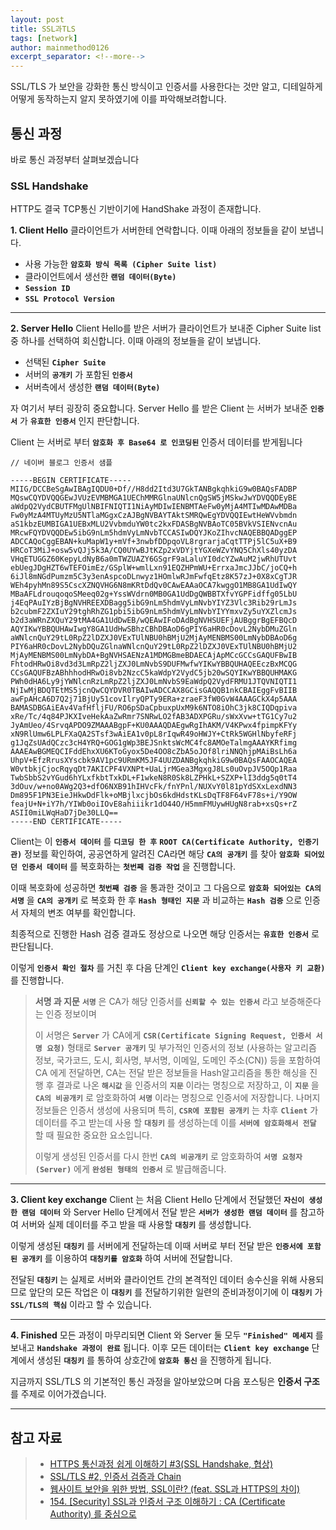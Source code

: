 ```yaml
---
layout: post
title: SSL과TLS
tags: [network]
author: mainmethod0126
excerpt_separator: <!--more-->
---
```


SSL/TLS 가 보안을 강화한 통신 방식이고 인증서를 사용한다는 것만 알고, 디테일하게 어떻게 동작하는지 알지 못하였기에 이를 파악해보려합니다.

<!--more-->

## 통신 과정

바로 통신 과정부터 살펴보겠습니다

### SSL Handshake

HTTP도 결국 TCP통신 기반이기에 HandShake 과정이 존재합니다.

**1. Client Hello**
클라이언트가 서버한테 연락합니다.
이때 아래의 정보들을 같이 보냅니다.

- 사용 가능한 **`암호화 방식 목록 (Cipher Suite list)`**
- 클라이언트에서 생선한 **`랜덤 데이터(Byte)`**
- **`Session ID`**
- **`SSL Protocol Version`**
  
---

**2. Server Hello**
Client Hello를 받은 서버가 클라이언트가 보내준 Cipher Suite list 중 하나를 선택하여 회신합니다.
이때 아래의 정보들을 같이 보냅니다.

- 선택된 **`Cipher Suite`**
- 서버의 **`공개키`** 가 포함된 **`인증서`**
- 서버측에서 생성한 **`랜덤 데이터(Byte)`**

자 여기서 부터 굉장히 중요합니다.
Server Hello 를 받은 Client 는 서버가 보내준 **`인증서`** 가 **`유효한 인증서`** 인지 판단합니다.

Client 는 서버로 부터 **`암호화 후 Base64 로 인코딩된`** 인증서 데이터를 받게됩니다

```text
// 네이버 블로그 인증서 샘플

-----BEGIN CERTIFICATE-----
MIIG/DCCBeSgAwIBAgIQDU0+Df//H8dd2Itd3U7GkTANBgkqhkiG9w0BAQsFADBP
MQswCQYDVQQGEwJVUzEVMBMGA1UEChMMRGlnaUNlcnQgSW5jMSkwJwYDVQQDEyBE
aWdpQ2VydCBUTFMgUlNBIFNIQTI1NiAyMDIwIENBMTAeFw0yMjA4MTIwMDAwMDBa
Fw0yMzA4MTUyMzU5NTlaMGgxCzAJBgNVBAYTAktSMRQwEgYDVQQIEwtHeWVvbmdn
aS1kbzEUMBIGA1UEBxMLU2VvbmduYW0tc2kxFDASBgNVBAoTC05BVkVSIENvcnAu
MRcwFQYDVQQDEw5ibG9nLm5hdmVyLmNvbTCCASIwDQYJKoZIhvcNAQEBBQADggEP
ADCCAQoCggEBAN+kuMapW1y+mVf+3nwbfDDpqoVL8rgrarjaCqtTTPj5lC5uX+B9
HRCoT3MiJ+osw5vQJj5k3A/CQ0UYwBJtKZp2xVDYjtYGXeWZvYNQ5ChXls40yzDA
VHqETUGGZ60KepyLdNyB6a0mTWZUAZY6GSgrF9aLaluYI0dcYZwAuM2jwRhUTUvt
ebUegJDgHZT6wTEFOimEz/GSplW+wmlLxn91EQZHPmWU+ErrxaJmcJJbC/joCQ+h
6iJl8mNGdPumzm5C3y3enAspcoDLnwyz1HOmlwRJmFwfqEtz8K57zJ+0X8xCgTJR
WEh4pyhMn89S5CscXZNQVHG6N8mKRtDdQv0CAwEAAaOCA7kwggO1MB8GA1UdIwQY
MBaAFLdrouqoqoSMeeq02g+YssWVdrn0MB0GA1UdDgQWBBTXfvYGPFidffg05LbU
j4EqPAuIYzBjBgNVHREEXDBagg5ibG9nLm5hdmVyLmNvbYIYZ3Vlc3Rib29rLmJs
b2cubmF2ZXIuY29tghRhZG1pbi5ibG9nLm5hdmVyLmNvbYIYYmxvZy5uYXZlcmJs
b2d3aWRnZXQuY29tMA4GA1UdDwEB/wQEAwIFoDAdBgNVHSUEFjAUBggrBgEFBQcD
AQYIKwYBBQUHAwIwgY8GA1UdHwSBhzCBhDBAoD6gPIY6aHR0cDovL2NybDMuZGln
aWNlcnQuY29tL0RpZ2lDZXJ0VExTUlNBU0hBMjU2MjAyMENBMS00LmNybDBAoD6g
PIY6aHR0cDovL2NybDQuZGlnaWNlcnQuY29tL0RpZ2lDZXJ0VExTUlNBU0hBMjU2
MjAyMENBMS00LmNybDA+BgNVHSAENzA1MDMGBmeBDAECAjApMCcGCCsGAQUFBwIB
FhtodHRwOi8vd3d3LmRpZ2ljZXJ0LmNvbS9DUFMwfwYIKwYBBQUHAQEEczBxMCQG
CCsGAQUFBzABhhhodHRwOi8vb2NzcC5kaWdpY2VydC5jb20wSQYIKwYBBQUHMAKG
PWh0dHA6Ly9jYWNlcnRzLmRpZ2ljZXJ0LmNvbS9EaWdpQ2VydFRMU1JTQVNIQTI1
NjIwMjBDQTEtMS5jcnQwCQYDVR0TBAIwADCCAX8GCisGAQQB1nkCBAIEggFvBIIB
awFpAHcA6D7Q2j71BjUy51covIlryQPTy9ERa+zraeF3fW0GvW4AAAGCkX4p5AAA
BAMASDBGAiEAv4VafHfljFU/RO6pSDaCpbuxpUxM9k6NTO8iOhC3jk8CIQDqpiva
xRe/Tc/4q84PJKXIveHekAaZwRmr7SNRwLO2fAB3ADXPGRu/sWxXvw+tTG1Cy7u2
JyAmUeo/4SrvqAPDO9ZMAAABgpF+KU0AAAQDAEgwRgIhAKM/V4KPwx4fpimpKFYy
xN9RlUmw6LPLFXaQA2STsf3wAiEA1v0pL8rIqwR49oHWJY+CtRk5WGHlNbyfeRFj
g1JqZsUAdQCzc3cH4YRQ+GOG1gWp3BEJSnktsWcMC4fc8AMOeTalmgAAAYKRfimg
AAAEAwBGMEQCIFddEhxXU6KToGyox5De4OO8cZbA5oJOf8lriNNQhjpMAiBsLh6a
UhpV+EfzRrusXYscbk9AV1pc9URmKM5JF4UUZDANBgkqhkiG9w0BAQsFAAOCAQEA
W0vtbkjCjocRqyqDt7AKICPF4VXNPt+UaLjrMGea3MgxgJ8Ls0uOvpJV5OQp1Raa
TwbSbbS2vYGud6hYLxfkbtTxkDL+F1wkeN8R0Sk8LZPHkL+SZXP+lI3ddg5q0tT4
3dOuv/w+no0AWg2Q3+dfO6NXB91hIHVcFk/fnYPnl/NUXvY0l81pYdSXxLexdNN3
Dm895F1PN3EieJHkwDdFlk+oMBjlxcjbOs6kdHdstKLsDqTF8F64vF78s+i/Y9OW
feajU+N+iY7h/YIWb0oiIOvE8ahiiikr1dO44O/H5mmFMUywHUgN8rab+xsQs+rZ
ASII0miLWqHaD7jDe30LLQ==
-----END CERTIFICATE-----
```

Client는 이 **`인증서 데이터`** 를 **`디코딩 한 후`** **`ROOT CA(Certificate Authority, 인증기관)`** 정보를 확인하여, 공공연하게 알려진 CA라면 해당 **`CA의 공개키`** 를 찾아 **`암호화 되어있던 인증서 데이터`** 를 복호화하는 **`첫번째 검증 작업`** 을 진행합니다.

이때 복호화에 성공하면 **`첫번째 검증`** 을 통과한 것이고 그 다음으로 **`암호화 되어있는 CA의 서명`** 을 **`CA의 공개키`** 로 복호화 한 후 **`Hash 형태인 지문`** 과 비교하는 **`Hash 검증`** 으로 인증서 자체의 변조 여부를 확인합니다.

최종적으로 진행한 Hash 검증 결과도 정상으로 나오면 해당 인증서는 **`유효한 인증서`** 로 판단됩니다.

이렇게 **`인증서 확인 절차`** 를 거친 후 다음 단계인 **`Client key exchange(사용자 키 교환)`** 를 진행합니다.

> **서명 과 지문**
> **`서명`** 은 CA가 해당 인증서를 **`신뢰할 수 있는 인증서`** 라고 보증해준다는 인증 정보이며
>  
> 이 서명은 **`Server`** 가 CA에게 **`CSR(Certificate Signing Request, 인증서 서명 요청)`** 형태로 **`Server 공개키`** 및 부가적인 인증서의 정보 (사용하는 알고리즘 정보, 국가코드, 도시, 회사명, 부서명, 이메일, 도메인 주소(CN)) 등을 포함하여 CA 에게 전달하면, CA는 전달 받은 정보들을 Hash알고리즘을 통한 해싱을 진행 후 결과로 나온 **`해시값`** 을 인증서의 **`지문`** 이라는 명칭으로 저장하고,
> 이 **`지문`** 을 **`CA의 비공개키`** 로 암호화하여 **`서명`** 이라는 명칭으로 인증서에 저장합니다.
> 나머지 정보들은 인증서 생성에 사용되며 특히, **`CSR에 포함된 공개키`** 는 차후 **`Client`** 가 데이터를 주고 받는데 사용 할 **`대칭키`** 를 생성하는데 이를 **`서버에 암호화해서 전달`** 할 때 필요한 중요한 요소입니다.
>  
> 이렇게 생성된 인증서를 다시 한번 **`CA의 비공개키`** 로 암호화하여 **`서명 요청자(Server)`** 에게 **`완성된 형태의 인증서`** 로 발급해줍니다.

---

**3. Client key exchange**
Client 는 처음 Client Hello 단계에서 전달했던 **`자신이 생성한 랜덤 데이터`** 와 Server Hello 단계에서 전달 받은 **`서버가 생성한 랜덤 데이터`** 를 참고하여 서버와 실제 데이터를 주고 받을 때 사용할 **`대칭키`** 를 생성합니다.

이렇게 생성된 **`대칭키`** 를 서버에게 전달하는데 이때 서버로 부터 전달 받은 **`인증서에 포함된 공개키`** 를 이용하여 **`대칭키를 암호화`** 하여 서버에 전달합니다.

전달된 **`대칭키`** 는 실제로 서버와 클라이언트 간의 본격적인 데이터 송수신을 위해 사용되므로 앞단의 모든 작업은 이 **`대칭키`** 를 전달하기위한 일련의 준비과정이기에 이 **`대칭키`** 가 **`SSL/TLS의 핵심`** 이라고 할 수 있습니다.

---

**4. Finished**
모든 과정이 마무리되면 Client 와 Server 둘 모두 **`"Finished" 메세지`** 를 보내고 **`Handshake 과정이 완료`** 됩니다.
이후 모든 데이터는 **`Client key exchange`** 단계에서 생성된 **`대칭키`** 를 통하여 상호간에 **`암호화 통신`** 을 진행하게 됩니다.

지금까지 SSL/TLS 의 기본적인 통신 과정을 알아보았으며 다음 포스팅은 **인증서 구조** 를 주제로 이어가겠습니다.

---

## 참고 자료

> - [HTTPS 통신과정 쉽게 이해하기 #3(SSL Handshake, 협상)](https://aws-hyoh.tistory.com/39)
> - [SSL/TLS #2, 인증서 검증과 Chain](https://aws-hyoh.tistory.com/26)
> - [웹사이트 보안을 위한 방법, SSL이란? (feat. SSL과 HTTPS의 차이)](https://blog.naver.com/PostView.naver?blogId=skinfosec2000&logNo=222135874222&redirect=Dlog&widgetTypeCall=true&directAccess=false)
> - [154. [Security] SSL과 인증서 구조 이해하기 : CA (Certificate Authority) 를 중심으로](https://m.blog.naver.com/alice_k106/221468341565)
